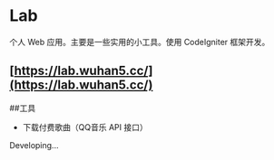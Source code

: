 # Lab
个人 Web 应用。主要是一些实用的小工具。使用 CodeIgniter 框架开发。

[https://lab.wuhan5.cc/](https://lab.wuhan5.cc/)
--------
##工具
- 下载付费歌曲（QQ音乐 API 接口）

Developing...
